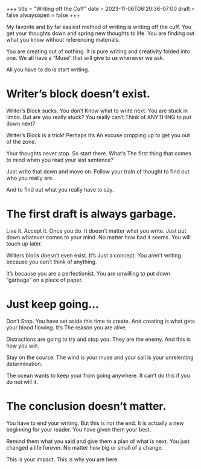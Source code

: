 +++
title = "Writing off the Cuff"
date = 2023-11-06T06:20:36-07:00
draft = false
alwaysopen = false
+++ 

My favorite and by far easiest method of writing is writing off the cuff. You get your thoughts down and spring new thoughts to life. You are finding out what you know without referencing materials.

You are creating out of nothing. It is pure writing and creativity folded into one. We all have a “Muse” that will give to us whenever we ask.

All you have to do is start writing.

# Writer’s block doesn’t exist.

Writer’s Block sucks. You don’t Know what to write next. You are stuck in limbo. But are you really stuck? You really can’t Think of ANYTHING to put down next?

Writer’s Block is a trick! Perhaps it’s An excuse cropping up to get you out of the zone.

Your thoughts never stop. So start there. What’s The first thing that comes to mind when you read your last sentence?

Just write that down and move on. Follow your train of thought to find out who you really are.

And to find out what you really have to say.

# The first draft is always garbage.

Live it. Accept it. Once you do. It doesn’t matter what you write. Just put down whatever comes to your mind. No matter how bad it seems. You will touch up later.

Writers block doesn’t even exist. It’s Just a concept. You aren’t writing because you can’t think of anything.

It’s because you are a perfectionist. You are unwilling to put down “garbage” on a piece of paper.

# Just keep going…

Don’t Stop. You have set aside this time to create. And creating is what gets your blood flowing. It’s The reason you are alive.

Distractions are going to try and stop you. They are the enemy. And this is how you win.

Stay on the course. The wind is your muse and your sail is your unrelenting determination.

The ocean wants to keep your from going anywhere. It can’t do this if you do not will it.

# The conclusion doesn’t matter.

You have to end your writing. But this is not the end. It is actually a new beginning for your reader. You have given them your best.

Remind them what you said and give them a plan of what is next. You just changed a life forever. No matter how big or small of a change.

This is your impact. This is why you are here.